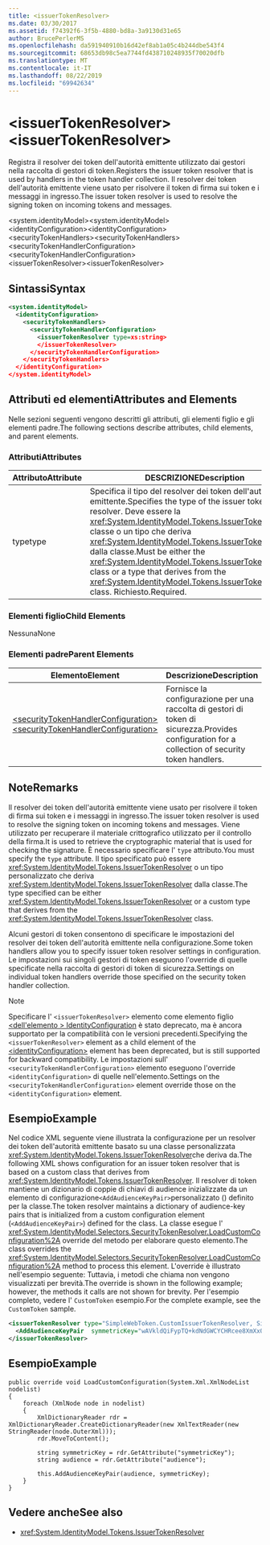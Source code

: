 ```yaml
---
title: <issuerTokenResolver>
ms.date: 03/30/2017
ms.assetid: f74392f6-3f5b-4880-bd8a-3a9130d31e65
author: BrucePerlerMS
ms.openlocfilehash: da591940910b16d42ef8ab1a05c4b244dbe543f4
ms.sourcegitcommit: 68653db98c5ea7744fd438710248935f70020dfb
ms.translationtype: MT
ms.contentlocale: it-IT
ms.lasthandoff: 08/22/2019
ms.locfileid: "69942634"
---
```

# <a name="issuertokenresolver"></a><span data-ttu-id="b24a6-101">\<issuerTokenResolver></span><span class="sxs-lookup"><span data-stu-id="b24a6-101">\<issuerTokenResolver></span></span>
<span data-ttu-id="b24a6-102">Registra il resolver dei token dell'autorità emittente utilizzato dai gestori nella raccolta di gestori di token.</span><span class="sxs-lookup"><span data-stu-id="b24a6-102">Registers the issuer token resolver that is used by handlers in the token handler collection.</span></span> <span data-ttu-id="b24a6-103">Il resolver dei token dell'autorità emittente viene usato per risolvere il token di firma sui token e i messaggi in ingresso.</span><span class="sxs-lookup"><span data-stu-id="b24a6-103">The issuer token resolver is used to resolve the signing token on incoming tokens and messages.</span></span>  
  
 <span data-ttu-id="b24a6-104">\<system.identityModel></span><span class="sxs-lookup"><span data-stu-id="b24a6-104">\<system.identityModel></span></span>  
<span data-ttu-id="b24a6-105">\<identityConfiguration></span><span class="sxs-lookup"><span data-stu-id="b24a6-105">\<identityConfiguration></span></span>  
<span data-ttu-id="b24a6-106">\<securityTokenHandlers></span><span class="sxs-lookup"><span data-stu-id="b24a6-106">\<securityTokenHandlers></span></span>  
<span data-ttu-id="b24a6-107">\<securityTokenHandlerConfiguration></span><span class="sxs-lookup"><span data-stu-id="b24a6-107">\<securityTokenHandlerConfiguration></span></span>  
<span data-ttu-id="b24a6-108">\<issuerTokenResolver></span><span class="sxs-lookup"><span data-stu-id="b24a6-108">\<issuerTokenResolver></span></span>  
  
## <a name="syntax"></a><span data-ttu-id="b24a6-109">Sintassi</span><span class="sxs-lookup"><span data-stu-id="b24a6-109">Syntax</span></span>  
  
```xml  
<system.identityModel>  
  <identityConfiguration>  
    <securityTokenHandlers>  
      <securityTokenHandlerConfiguration>  
        <issuerTokenResolver type=xs:string>  
        </issuerTokenResolver>  
      </securityTokenHandlerConfiguration>  
    </securityTokenHandlers>  
  </identityConfiguration>  
</system.identityModel>  
```  
  
## <a name="attributes-and-elements"></a><span data-ttu-id="b24a6-110">Attributi ed elementi</span><span class="sxs-lookup"><span data-stu-id="b24a6-110">Attributes and Elements</span></span>  
 <span data-ttu-id="b24a6-111">Nelle sezioni seguenti vengono descritti gli attributi, gli elementi figlio e gli elementi padre.</span><span class="sxs-lookup"><span data-stu-id="b24a6-111">The following sections describe attributes, child elements, and parent elements.</span></span>  
  
### <a name="attributes"></a><span data-ttu-id="b24a6-112">Attributi</span><span class="sxs-lookup"><span data-stu-id="b24a6-112">Attributes</span></span>  
  
|<span data-ttu-id="b24a6-113">Attributo</span><span class="sxs-lookup"><span data-stu-id="b24a6-113">Attribute</span></span>|<span data-ttu-id="b24a6-114">DESCRIZIONE</span><span class="sxs-lookup"><span data-stu-id="b24a6-114">Description</span></span>|  
|---------------|-----------------|  
|<span data-ttu-id="b24a6-115">type</span><span class="sxs-lookup"><span data-stu-id="b24a6-115">type</span></span>|<span data-ttu-id="b24a6-116">Specifica il tipo del resolver dei token dell'autorità emittente.</span><span class="sxs-lookup"><span data-stu-id="b24a6-116">Specifies the type of the issuer token resolver.</span></span> <span data-ttu-id="b24a6-117">Deve essere la <xref:System.IdentityModel.Tokens.IssuerTokenResolver> classe o un tipo che deriva <xref:System.IdentityModel.Tokens.IssuerTokenResolver> dalla classe.</span><span class="sxs-lookup"><span data-stu-id="b24a6-117">Must be either the <xref:System.IdentityModel.Tokens.IssuerTokenResolver> class or a type that derives from the <xref:System.IdentityModel.Tokens.IssuerTokenResolver> class.</span></span> <span data-ttu-id="b24a6-118">Richiesto.</span><span class="sxs-lookup"><span data-stu-id="b24a6-118">Required.</span></span>|  
  
### <a name="child-elements"></a><span data-ttu-id="b24a6-119">Elementi figlio</span><span class="sxs-lookup"><span data-stu-id="b24a6-119">Child Elements</span></span>  
 <span data-ttu-id="b24a6-120">Nessuna</span><span class="sxs-lookup"><span data-stu-id="b24a6-120">None</span></span>  
  
### <a name="parent-elements"></a><span data-ttu-id="b24a6-121">Elementi padre</span><span class="sxs-lookup"><span data-stu-id="b24a6-121">Parent Elements</span></span>  
  
|<span data-ttu-id="b24a6-122">Elemento</span><span class="sxs-lookup"><span data-stu-id="b24a6-122">Element</span></span>|<span data-ttu-id="b24a6-123">Descrizione</span><span class="sxs-lookup"><span data-stu-id="b24a6-123">Description</span></span>|  
|-------------|-----------------|  
|[<span data-ttu-id="b24a6-124">\<securityTokenHandlerConfiguration></span><span class="sxs-lookup"><span data-stu-id="b24a6-124">\<securityTokenHandlerConfiguration></span></span>](securitytokenhandlerconfiguration.md)|<span data-ttu-id="b24a6-125">Fornisce la configurazione per una raccolta di gestori di token di sicurezza.</span><span class="sxs-lookup"><span data-stu-id="b24a6-125">Provides configuration for a collection of security token handlers.</span></span>|  
  
## <a name="remarks"></a><span data-ttu-id="b24a6-126">Note</span><span class="sxs-lookup"><span data-stu-id="b24a6-126">Remarks</span></span>  
 <span data-ttu-id="b24a6-127">Il resolver dei token dell'autorità emittente viene usato per risolvere il token di firma sui token e i messaggi in ingresso.</span><span class="sxs-lookup"><span data-stu-id="b24a6-127">The issuer token resolver is used to resolve the signing token on incoming tokens and messages.</span></span> <span data-ttu-id="b24a6-128">Viene utilizzato per recuperare il materiale crittografico utilizzato per il controllo della firma.</span><span class="sxs-lookup"><span data-stu-id="b24a6-128">It is used to retrieve the cryptographic material that is used for checking the signature.</span></span> <span data-ttu-id="b24a6-129">È necessario specificare l' `type` attributo.</span><span class="sxs-lookup"><span data-stu-id="b24a6-129">You must specify the `type` attribute.</span></span> <span data-ttu-id="b24a6-130">Il tipo specificato può essere <xref:System.IdentityModel.Tokens.IssuerTokenResolver> o un tipo personalizzato che deriva <xref:System.IdentityModel.Tokens.IssuerTokenResolver> dalla classe.</span><span class="sxs-lookup"><span data-stu-id="b24a6-130">The type specified can be either <xref:System.IdentityModel.Tokens.IssuerTokenResolver> or a custom type that derives from the <xref:System.IdentityModel.Tokens.IssuerTokenResolver> class.</span></span>  
  
 <span data-ttu-id="b24a6-131">Alcuni gestori di token consentono di specificare le impostazioni del resolver dei token dell'autorità emittente nella configurazione.</span><span class="sxs-lookup"><span data-stu-id="b24a6-131">Some token handlers allow you to specify issuer token resolver settings in configuration.</span></span> <span data-ttu-id="b24a6-132">Le impostazioni sui singoli gestori di token eseguono l'override di quelle specificate nella raccolta di gestori di token di sicurezza.</span><span class="sxs-lookup"><span data-stu-id="b24a6-132">Settings on individual token handlers override those specified on the security token handler collection.</span></span>  
  
> [!NOTE]
> <span data-ttu-id="b24a6-133">Specificare l' `<issuerTokenResolver>` elemento come elemento figlio [ \<dell'elemento > IdentityConfiguration](identityconfiguration.md) è stato deprecato, ma è ancora supportato per la compatibilità con le versioni precedenti.</span><span class="sxs-lookup"><span data-stu-id="b24a6-133">Specifying the `<issuerTokenResolver>` element as a child element of the [\<identityConfiguration>](identityconfiguration.md) element has been deprecated, but is still supported for backward compatibility.</span></span> <span data-ttu-id="b24a6-134">Le impostazioni sull' `<securityTokenHandlerConfiguration>` elemento eseguono l'override `<identityConfiguration>` di quelle nell'elemento.</span><span class="sxs-lookup"><span data-stu-id="b24a6-134">Settings on the `<securityTokenHandlerConfiguration>` element override those on the `<identityConfiguration>` element.</span></span>  
  
## <a name="example"></a><span data-ttu-id="b24a6-135">Esempio</span><span class="sxs-lookup"><span data-stu-id="b24a6-135">Example</span></span>  
 <span data-ttu-id="b24a6-136">Nel codice XML seguente viene illustrata la configurazione per un resolver dei token dell'autorità emittente basato su una classe personalizzata <xref:System.IdentityModel.Tokens.IssuerTokenResolver>che deriva da.</span><span class="sxs-lookup"><span data-stu-id="b24a6-136">The following XML shows configuration for an issuer token resolver that is based on a custom class that derives from <xref:System.IdentityModel.Tokens.IssuerTokenResolver>.</span></span> <span data-ttu-id="b24a6-137">Il resolver di token mantiene un dizionario di coppie di chiavi di audience inizializzate da un elemento di configurazione`<AddAudienceKeyPair>`personalizzato () definito per la classe.</span><span class="sxs-lookup"><span data-stu-id="b24a6-137">The token resolver maintains a dictionary of audience-key pairs that is initialized from a custom configuration element (`<AddAudienceKeyPair>`) defined for the class.</span></span> <span data-ttu-id="b24a6-138">La classe esegue l' <xref:System.IdentityModel.Selectors.SecurityTokenResolver.LoadCustomConfiguration%2A> override del metodo per elaborare questo elemento.</span><span class="sxs-lookup"><span data-stu-id="b24a6-138">The class overrides the <xref:System.IdentityModel.Selectors.SecurityTokenResolver.LoadCustomConfiguration%2A> method to process this element.</span></span> <span data-ttu-id="b24a6-139">L'override è illustrato nell'esempio seguente: Tuttavia, i metodi che chiama non vengono visualizzati per brevità.</span><span class="sxs-lookup"><span data-stu-id="b24a6-139">The override is shown in the following example; however, the methods it calls are not shown for brevity.</span></span> <span data-ttu-id="b24a6-140">Per l'esempio completo, vedere l' `CustomToken` esempio.</span><span class="sxs-lookup"><span data-stu-id="b24a6-140">For the complete example, see the `CustomToken` sample.</span></span>  
  
```xml  
<issuerTokenResolver type="SimpleWebToken.CustomIssuerTokenResolver, SimpleWebToken">  
  <AddAudienceKeyPair  symmetricKey="wAVkldQiFypTQ+kdNdGWCYCHRcee8XmXxOvgmak8vSY=" audience="http://localhost:19851/" />  
</issuerTokenResolver>  
```  
  
## <a name="example"></a><span data-ttu-id="b24a6-141">Esempio</span><span class="sxs-lookup"><span data-stu-id="b24a6-141">Example</span></span>  
  
```  
public override void LoadCustomConfiguration(System.Xml.XmlNodeList nodelist)  
{  
    foreach (XmlNode node in nodelist)  
    {  
        XmlDictionaryReader rdr = XmlDictionaryReader.CreateDictionaryReader(new XmlTextReader(new StringReader(node.OuterXml)));  
        rdr.MoveToContent();  
  
        string symmetricKey = rdr.GetAttribute("symmetricKey");  
        string audience = rdr.GetAttribute("audience");  
  
        this.AddAudienceKeyPair(audience, symmetricKey);  
    }  
}  
```  
  
## <a name="see-also"></a><span data-ttu-id="b24a6-142">Vedere anche</span><span class="sxs-lookup"><span data-stu-id="b24a6-142">See also</span></span>

- <xref:System.IdentityModel.Tokens.IssuerTokenResolver>
